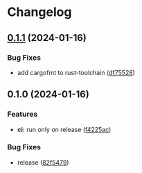 # Changelog

## [0.1.1](https://github.com/scuderia-fe/docx-to-html/compare/v0.1.0...v0.1.1) (2024-01-16)


### Bug Fixes

* add cargofmt to rust-toolchain ([df75528](https://github.com/scuderia-fe/docx-to-html/commit/df755289217c4c0f34e8ede416b8d11a48d443ad))

## 0.1.0 (2024-01-16)


### Features

* **ci:** run only on release ([f4225ac](https://github.com/scuderia-fe/docx-to-html/commit/f4225ac4ec5933976df47f4c31bc0562d476908c))


### Bug Fixes

* release ([82f5479](https://github.com/scuderia-fe/docx-to-html/commit/82f5479204fb028b3971c6adb9f6291d776c9b1c))
